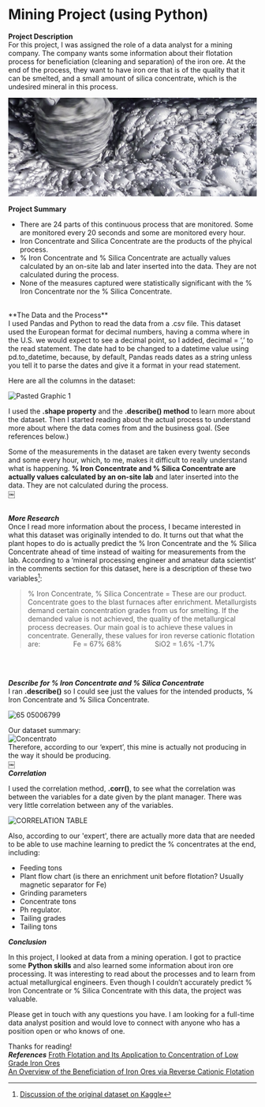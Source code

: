 # Mining Project (using Python)

**Project Description** <br>
For this project, I was assigned the role of a data analyst for a mining company. The company wants some information about their flotation process for beneficiation (cleaning and separation) of the iron ore. At the end of the process, they want to have iron ore that is of the quality that it can be smelted, and a small amount of silica concentrate, which is the undesired mineral in this process.

<img src="images/ext-froth-flotation.png.jpeg?raw=true" height = 200/>

**Project Summary**

- There are 24 parts of this continuous process that are monitored. Some are monitored every 20 seconds and some are monitored every hour.
-  Iron Concentrate and Silica Concentrate are the products of the phyical process.
-  % Iron Concentrate and % Silica Concentrate are actually values calculated by an on-site lab and later inserted into the data. They are not calculated during the process.
-  None of the measures captured were statistically significant with the % Iron Concentrate nor the % Silica Concentrate.
<br>
**The Data and the Process**
<br>
I used Pandas and Python to read the data from a .csv file. This dataset used the European format for decimal numbers, having a comma where in the U.S. we would expect to see a decimal point, so I added, decimal = ‘,’ to the read statement. The date had to be changed to a datetime value using pd.to_datetime, because, by default, Pandas reads dates as a string unless you tell it to parse the dates and give it a format in your read statement. 

Here are all the columns in the dataset:

![Pasted Graphic 1](https://github.com/bethmrobertson/bethmrobertson.github.io/assets/144495411/03b60e72-ede5-4f80-8b94-ebb825221605)
<br>

I used the **.shape property** and the **.describe() method** to learn more about the dataset. Then I started reading about the actual process to understand more about where the data comes from and the business goal. (See references below.) 

Some of the measurements in the dataset are taken every twenty seconds and some every hour, which, to me, makes it difficult to really understand what is happening. **% Iron Concentrate and % Silica Concentrate are actually values calculated by an on-site lab** and later inserted into the data. They are not calculated during the process. 
<br>￼

<br> ***More Research*** <br>
Once I read more information about the process, I became interested in what this dataset was originally intended to do. It turns out that what the plant hopes to do is actually predict the % Iron Concentrate and the % Silica Concentrate ahead of time instead of waiting for measurements from the lab. According to a ‘mineral processing engineer and amateur data scientist’ in the comments section for this dataset, here is a description of these two variables[^1]:

>% Iron Concentrate, % Silica Concentrate = These are our product. Concentrate goes to the blast furnaces after enrichment. Metallurgists demand certain concentration grades from us for smelting. If the demanded value is not achieved, the quality of the metallurgical process decreases. Our main goal is to achieve these values in concentrate. Generally, these values for iron reverse cationic flotation are:
                Fe = 67% 68%
                SiO2 = 1.6% -1.7%
<br>

<br>***Describe for % Iron Concentrate and % Silica Concentrate***<br>
I ran **.describe()** so I could see just the values for the intended products, % Iron Concentrate and % Silica Concentrate.

![65 05006799](https://github.com/bethmrobertson/bethmrobertson.github.io/assets/144495411/0b390194-d317-4be2-a62b-f4b871a824ed)

Our dataset summary:
<br>
<img width="646" alt="Concentrato" src="https://github.com/bethmrobertson/bethmrobertson.github.io/assets/144495411/1d849f26-ed69-4bba-840c-18a93dd73e47">
<br>
Therefore, according to our ‘expert’, this mine is actually not producing in the way it should be producing.
<br>￼
<br>***Correlation***<br>

I used the correlation method, **.corr()**, to see what the correlation was between the variables for a date given by the plant manager. There was very little correlation between any of the variables. 

<img width="237" alt="CORRELATION TABLE" src="https://github.com/bethmrobertson/bethmrobertson.github.io/assets/144495411/5595afc1-1672-4aec-a1de-b7752665c797">

Also, according to our 'expert', there are actually more data that are needed to be able to use machine learning to predict the % concentrates at the end, including:
* Feeding tons
* Plant flow chart (is there an enrichment unit before flotation? Usually magnetic separator for Fe)
* Grinding parameters
* Concentrate tons
* Ph regulator.
* Tailing grades
* Tailing tons

***Conclusion***

In this project, I looked at data from a mining operation. I got to practice some **Python skills** and also learned some information about iron ore processing. It was interesting to read about the processes and to learn from actual metallurgical engineers. Even though I couldn’t accurately predict % Iron Concentrate or % Silica Concentrate with this data, the project was valuable.

Please get in touch with any questions you have. I am looking for a full-time data analyst position and would love to connect with anyone who has a position open or who knows of one.

Thanks for reading!
<br>
***References*** 
[Froth Flotation and Its Application to Concentration of Low Grade Iron Ores](https://core.ac.uk/download/pdf/297714789.pdf)
<br>
[An Overview of the Beneficiation of Iron Ores via Reverse Cationic Flotation](https://www.sciencedirect.com/science/article/abs/pii/S0301751614000155)

[^1]: [Discussion of the original dataset on Kaggle](https://www.kaggle.com/datasets/edumagalhaes/quality-prediction-in-a-mining-process/discussion/182482)

